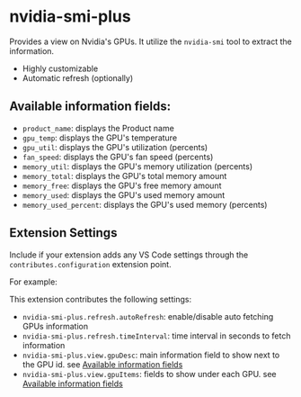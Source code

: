 # nvidia-smi-plus 

Provides a view on Nvidia's GPUs. It utilize the `nvidia-smi` tool to extract the information.

* Highly customizable
* Automatic refresh (optionally)

## Available information fields:

* `product_name`: displays the Product name
* `gpu_temp`: displays the GPU's temperature
* `gpu_util`: displays the GPU's utilization (percents)
* `fan_speed`: displays the GPU's fan speed (percents)
* `memory_util`: displays the GPU's memory utilization (percents)
* `memory_total`:  displays the GPU's total memory amount
* `memory_free`: displays the GPU's free memory amount
* `memory_used`: displays the GPU's used memory amount
* `memory_used_percent`: displays the GPU's used memory (percents)

## Extension Settings

Include if your extension adds any VS Code settings through the `contributes.configuration` extension point.

For example:

This extension contributes the following settings:

* `nvidia-smi-plus.refresh.autoRefresh`: enable/disable auto fetching GPUs information
* `nvidia-smi-plus.refresh.timeInterval`: time interval in seconds to fetch information
* `nvidia-smi-plus.view.gpuDesc`: main information field to show next to the GPU id. see [Available information fields](#Available-information-fields)
* `nvidia-smi-plus.view.gpuItems`: fields to show under each GPU. see [Available information fields](#Available-information-fields)
